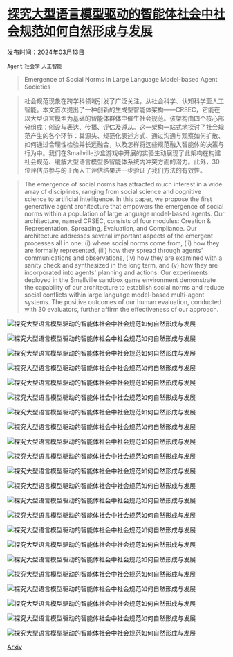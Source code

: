 # [探究大型语言模型驱动的智能体社会中社会规范如何自然形成与发展](https://arxiv.org/abs/2403.08251)

发布时间：2024年03月13日

`Agent` `社会学` `人工智能`

> Emergence of Social Norms in Large Language Model-based Agent Societies

> 社会规范现象在跨学科领域引发了广泛关注，从社会科学、认知科学至人工智能。本文首次提出了一种创新的生成型智能体架构——CRSEC，它能在以大型语言模型为基础的智能体群体中催生社会规范。该架构由四个核心部分组成：创设与表达、传播、评估及遵从。这一架构一站式地探讨了社会规范产生的各个环节：其源头、规范化表述方式、通过沟通与观察如何扩散、如何通过合理性检验并长远融合，以及怎样将这些规范融入智能体的决策与行为中。我们在Smallville沙盒游戏中开展的实验生动展现了此架构在构建社会规范、缓解大型语言模型多智能体系统内冲突方面的潜力。此外，30位评估员参与的正面人工评估结果进一步验证了我们方法的有效性。

> The emergence of social norms has attracted much interest in a wide array of disciplines, ranging from social science and cognitive science to artificial intelligence. In this paper, we propose the first generative agent architecture that empowers the emergence of social norms within a population of large language model-based agents. Our architecture, named CRSEC, consists of four modules: Creation & Representation, Spreading, Evaluation, and Compliance. Our architecture addresses several important aspects of the emergent processes all in one: (i) where social norms come from, (ii) how they are formally represented, (iii) how they spread through agents' communications and observations, (iv) how they are examined with a sanity check and synthesized in the long term, and (v) how they are incorporated into agents' planning and actions. Our experiments deployed in the Smallville sandbox game environment demonstrate the capability of our architecture to establish social norms and reduce social conflicts within large language model-based multi-agent systems. The positive outcomes of our human evaluation, conducted with 30 evaluators, further affirm the effectiveness of our approach.

![探究大型语言模型驱动的智能体社会中社会规范如何自然形成与发展](../../../paper_images/2403.08251/x1.png)

![探究大型语言模型驱动的智能体社会中社会规范如何自然形成与发展](../../../paper_images/2403.08251/x2.png)

![探究大型语言模型驱动的智能体社会中社会规范如何自然形成与发展](../../../paper_images/2403.08251/x3.png)

![探究大型语言模型驱动的智能体社会中社会规范如何自然形成与发展](../../../paper_images/2403.08251/x4.png)

![探究大型语言模型驱动的智能体社会中社会规范如何自然形成与发展](../../../paper_images/2403.08251/x5.png)

![探究大型语言模型驱动的智能体社会中社会规范如何自然形成与发展](../../../paper_images/2403.08251/x6.png)

![探究大型语言模型驱动的智能体社会中社会规范如何自然形成与发展](../../../paper_images/2403.08251/x7.png)

![探究大型语言模型驱动的智能体社会中社会规范如何自然形成与发展](../../../paper_images/2403.08251/x8.png)

![探究大型语言模型驱动的智能体社会中社会规范如何自然形成与发展](../../../paper_images/2403.08251/x9.png)

![探究大型语言模型驱动的智能体社会中社会规范如何自然形成与发展](../../../paper_images/2403.08251/x10.png)

![探究大型语言模型驱动的智能体社会中社会规范如何自然形成与发展](../../../paper_images/2403.08251/x11.png)

![探究大型语言模型驱动的智能体社会中社会规范如何自然形成与发展](../../../paper_images/2403.08251/x12.png)

![探究大型语言模型驱动的智能体社会中社会规范如何自然形成与发展](../../../paper_images/2403.08251/x13.png)

![探究大型语言模型驱动的智能体社会中社会规范如何自然形成与发展](../../../paper_images/2403.08251/x14.png)

![探究大型语言模型驱动的智能体社会中社会规范如何自然形成与发展](../../../paper_images/2403.08251/x15.png)

![探究大型语言模型驱动的智能体社会中社会规范如何自然形成与发展](../../../paper_images/2403.08251/x16.png)

![探究大型语言模型驱动的智能体社会中社会规范如何自然形成与发展](../../../paper_images/2403.08251/x17.png)

![探究大型语言模型驱动的智能体社会中社会规范如何自然形成与发展](../../../paper_images/2403.08251/x18.png)

![探究大型语言模型驱动的智能体社会中社会规范如何自然形成与发展](../../../paper_images/2403.08251/x19.png)

![探究大型语言模型驱动的智能体社会中社会规范如何自然形成与发展](../../../paper_images/2403.08251/x20.png)

![探究大型语言模型驱动的智能体社会中社会规范如何自然形成与发展](../../../paper_images/2403.08251/x21.png)

![探究大型语言模型驱动的智能体社会中社会规范如何自然形成与发展](../../../paper_images/2403.08251/x22.png)

[Arxiv](https://arxiv.org/abs/2403.08251)